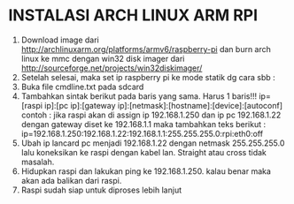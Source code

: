 INSTALASI ARCH LINUX ARM RPI
====================================================================================================================
1.	Download image dari http://archlinuxarm.org/platforms/armv6/raspberry-pi dan burn arch linux ke mmc dengan win32 disk imager dari http://sourceforge.net/projects/win32diskimager/
2.	Setelah selesai, maka set ip raspberry pi ke mode statik dg cara sbb :
3.	Buka file cmdline.txt pada sdcard
4.	Tambahkan sintak berikut pada baris yang sama. Harus 1 baris!!!
ip=[raspi ip]:[pc ip]:[gateway ip]:[netmask]:[hostname]:[device]:[autoconf]
contoh : jika raspi akan di assign ip 192.168.1.250 dan ip pc 192.168.1.22 dengan gateway diset ke 192.168.1.1 maka tambahkan teks berikut :
ip=192.168.1.250:192.168.1.22:192.168.1.1:255.255.255.0:rpi:eth0:off
5.	Ubah ip lancard pc menjadi 192.168.1.22 dengan netmask 255.255.255.0 lalu koneksikan ke raspi dengan kabel lan. Straight atau cross tidak masalah.
6.	Hidupkan raspi dan lakukan ping ke 192.168.1.250. kalau benar maka akan ada balikan dari raspi.
7.	Raspi sudah siap untuk diproses lebih lanjut
